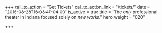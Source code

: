 +++
call_to_action = "Get Tickets"
call_to_action_link = "/tickets/"
date = "2016-08-28T16:03:47-04:00"
is_active = true
title = "The *only* professional theater in Indiana focused solely on *new works*."
hero_weight = "020"

+++
